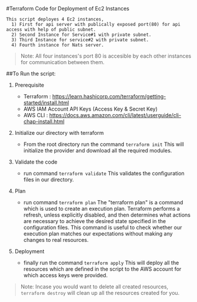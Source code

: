 #Terraform Code for Deployment of Ec2 Instances

    This script deployes 4 Ec2 instances,
      1) First for api server with publically exposed port(80) for api access with help of public subnet.
      2) Second Instance for Service#1 with private subnet.
      3) Third Instance for service#2 with private subnet.
      4) Fourth instance for Nats server.

> Note: All four instances's port 80 is accesible by each other instances for communication between them.

##To Run the script:

1. Prerequisite

   - Terraform : https://learn.hashicorp.com/terraform/getting-started/install.html
   - AWS IAM Account API Keys (Access Key & Secret Key)
   - AWS CLI : https://docs.aws.amazon.com/cli/latest/userguide/cli-chap-install.html

2. Initialize our directory with terraform

   - From the root directory run the command
     `terraform init`
     This will initialize the provider and download all the required modules.

3. Validate the code

   - run command
     `terraform validate`
     This validates the configuration files in our directory.

4. Plan

   - run command
     `terraform plan`
     The "terraform plan" is a command which is used to create an execution plan. Terraform performs a refresh, unless explicitly disabled, and then determines what actions are necessary to achieve the desired state specified in the configuration files. This command is useful to check whether our execution plan matches our expectations without making any changes to real resources.

5. Deployment

   - finally run the command
     `terraform apply`
     This will deploy all the resources which are defined in the script to the AWS account for which access keys were provided.

> Note: Incase you would want to delete all created resources, `terraform destroy` will clean up all the resources created for you.
